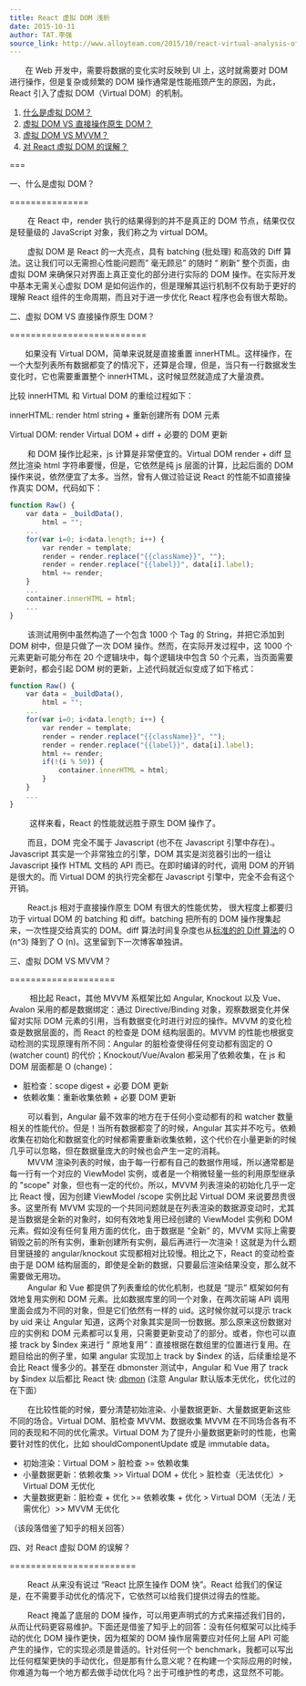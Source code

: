 ```yaml
---
title: React 虚拟 DOM 浅析
date: 2015-10-31
author: TAT.李强
source_link: http://www.alloyteam.com/2015/10/react-virtual-analysis-of-the-dom/
---
```


<!-- {% raw %} - for jekyll -->

       在 Web 开发中，需要将数据的变化实时反映到 UI 上，这时就需要对 DOM 进行操作，但是复杂或频繁的 DOM 操作通常是性能瓶颈产生的原因，为此，React 引入了虚拟 DOM（Virtual DOM）的机制。

1.  [什么是虚拟 DOM？](http://www.alloyteam.com/2015/10/react-virtual-analysis-of-the-dom/#1)
2.  [虚拟 DOM VS 直接操作原生 DOM？](http://www.alloyteam.com/2015/10/react-virtual-analysis-of-the-dom/#2)
3.  [虚拟 DOM VS MVVM？](http://www.alloyteam.com/2015/10/react-virtual-analysis-of-the-dom/#3)
4.  [对 React 虚拟 DOM 的误解？](http://www.alloyteam.com/2015/10/react-virtual-analysis-of-the-dom/#4)

===

一、什么是虚拟 DOM？  

===============

        在 React 中，render 执行的结果得到的并不是真正的 DOM 节点，结果仅仅是轻量级的 JavaScript 对象，我们称之为 virtual DOM。

        虚拟 DOM 是 React 的一大亮点，具有 batching (批处理) 和高效的 Diff 算法。这让我们可以无需担心性能问题而” 毫无顾忌” 的随时 “ 刷新” 整个页面，由虚拟 DOM 来确保只对界面上真正变化的部分进行实际的 DOM 操作。在实际开发中基本无需关心虚拟 DOM 是如何运作的，但是理解其运行机制不仅有助于更好的理解 React 组件的生命周期，而且对于进一步优化 React 程序也会有很大帮助。

二、虚拟 DOM VS 直接操作原生 DOM？  

==========================

       如果没有 Virtual DOM，简单来说就是直接重置 innerHTML。这样操作，在一个大型列表所有数据都变了的情况下，还算是合理，但是，当只有一行数据发生变化时，它也需要重置整个 innerHTML，这时候显然就造成了大量浪费。

比较 innerHTML 和 Virtual DOM 的重绘过程如下：

innerHTML: render html string + 重新创建所有 DOM 元素

Virtual DOM: render Virtual DOM + diff + 必要的 DOM 更新

        和 DOM 操作比起来，js 计算是非常便宜的。Virtual DOM render + diff 显然比渲染 html 字符串要慢，但是，它依然是纯 js 层面的计算，比起后面的 DOM 操作来说，依然便宜了太多。当然，曾有人做过验证说 React 的性能不如直接操作真实 DOM，代码如下：

```javascript
function Raw() {
    var data = _buildData(),
        html = "";
    ...
    for(var i=0; i<data.length; i++) {
        var render = template;
        render = render.replace("{{className}}", "");
        render = render.replace("{{label}}", data[i].label);
        html += render;
    }
    ...
    container.innerHTML = html;
    ...
}
```

        该测试用例中虽然构造了一个包含 1000 个 Tag 的 String，并把它添加到 DOM 树中，但是只做了一次 DOM 操作。然而，在实际开发过程中，这 1000 个元素更新可能分布在 20 个逻辑块中，每个逻辑块中包含 50 个元素，当页面需要更新时，都会引起 DOM 树的更新，上述代码就近似变成了如下格式：

```javascript
function Raw() {
    var data = _buildData(), 
        html = ""; 
    ... 
    for(var i=0; i<data.length; i++) { 
        var render = template; 
        render = render.replace("{{className}}", ""); 
        render = render.replace("{{label}}", data[i].label); 
        html += render; 
        if(!(i % 50)) {
            container.innerHTML = html;
        }
    } 
    ... 
}
```

         这样来看，React 的性能就远胜于原生 DOM 操作了。

        而且，DOM 完全不属于 Javascript (也不在 Javascript 引擎中存在).。Javascript 其实是一个非常独立的引擎，DOM 其实是浏览器引出的一组让 Javascript 操作 HTML 文档的 API 而已。在即时编译的时代，调用 DOM 的开销是很大的。而 Virtual DOM 的执行完全都在 Javascript 引擎中，完全不会有这个开销。

        React.js 相对于直接操作原生 DOM 有很大的性能优势， 很大程度上都要归功于 virtual DOM 的 batching 和 diff。batching 把所有的 DOM 操作搜集起来，一次性提交给真实的 DOM。diff 算法时间复杂度也从[标准的的 Diff 算法](http://grfia.dlsi.ua.es/ml/algorithms/references/editsurvey_bille.pdf)的 O (n^3) 降到了 O (n)。这里留到下一次博客单独讲。

三、虚拟 DOM VS MVVM？  

====================

         相比起 React，其他 MVVM 系框架比如 Angular, Knockout 以及 Vue、Avalon 采用的都是数据绑定：通过 Directive/Binding 对象，观察数据变化并保留对实际 DOM 元素的引用，当有数据变化时进行对应的操作。MVVM 的变化检查是数据层面的，而 React 的检查是 DOM 结构层面的。MVVM 的性能也根据变动检测的实现原理有所不同：Angular 的脏检查使得任何变动都有固定的 O (watcher count) 的代价；Knockout/Vue/Avalon 都采用了依赖收集，在 js 和 DOM 层面都是 O (change)：

-   脏检查：scope digest + 必要 DOM 更新
-   依赖收集：重新收集依赖 + 必要 DOM 更新

        可以看到，Angular 最不效率的地方在于任何小变动都有的和 watcher 数量相关的性能代价。但是！当所有数据都变了的时候，Angular 其实并不吃亏。依赖收集在初始化和数据变化的时候都需要重新收集依赖，这个代价在小量更新的时候几乎可以忽略，但在数据量庞大的时候也会产生一定的消耗。  
        MVVM 渲染列表的时候，由于每一行都有自己的数据作用域，所以通常都是每一行有一个对应的 ViewModel 实例，或者是一个稍微轻量一些的利用原型继承的 "scope" 对象，但也有一定的代价。所以，MVVM 列表渲染的初始化几乎一定比 React 慢，因为创建 ViewModel /scope 实例比起 Virtual DOM 来说要昂贵很多。这里所有 MVVM 实现的一个共同问题就是在列表渲染的数据源变动时，尤其是当数据是全新的对象时，如何有效地复用已经创建的 ViewModel 实例和 DOM 元素。假如没有任何复用方面的优化，由于数据是 “全新” 的，MVVM 实际上需要销毁之前的所有实例，重新创建所有实例，最后再进行一次渲染！这就是为什么题目里链接的 angular/knockout 实现都相对比较慢。相比之下，React 的变动检查由于是 DOM 结构层面的，即使是全新的数据，只要最后渲染结果没变，那么就不需要做无用功。  
        Angular 和 Vue 都提供了列表重绘的优化机制，也就是 “提示” 框架如何有效地复用实例和 DOM 元素。比如数据库里的同一个对象，在两次前端 API 调用里面会成为不同的对象，但是它们依然有一样的 uid。这时候你就可以提示 track by uid 来让 Angular 知道，这两个对象其实是同一份数据。那么原来这份数据对应的实例和 DOM 元素都可以复用，只需要更新变动了的部分。或者，你也可以直接 track by $index 来进行 “ 原地复用”：直接根据在数组里的位置进行复用。在题目给出的例子里，如果 angular 实现加上 track by $index 的话，后续重绘是不会比 React 慢多少的。甚至在 dbmonster 测试中，Angular 和 Vue 用了 track by $index 以后都比 React 快: [dbmon](http://vuejs.github.io/js-repaint-perfs/) (注意 Angular 默认版本无优化，优化过的在下面）

        在比较性能的时候，要分清楚初始渲染、小量数据更新、大量数据更新这些不同的场合。Virtual DOM、脏检查 MVVM、数据收集 MVVM 在不同场合各有不同的表现和不同的优化需求。Virtual DOM 为了提升小量数据更新时的性能，也需要针对性的优化，比如 shouldComponentUpdate 或是 immutable data。

-   初始渲染：Virtual DOM > 脏检查 >= 依赖收集
-   小量数据更新：依赖收集 >> Virtual DOM + 优化 > 脏检查（无法优化）> Virtual DOM 无优化
-   大量数据更新：脏检查 + 优化 >= 依赖收集 + 优化 > Virtual DOM（无法 / 无需优化）>> MVVM 无优化

（该段落借鉴了知乎的相关回答）

四、对 React 虚拟 DOM 的误解？  

========================

        React 从来没有说过 “React 比原生操作 DOM 快”。React 给我们的保证是，在不需要手动优化的情况下，它依然可以给我们提供过得去的性能。

        React 掩盖了底层的 DOM 操作，可以用更声明式的方式来描述我们目的，从而让代码更容易维护。下面还是借鉴了知乎上的回答：没有任何框架可以比纯手动的优化 DOM 操作更快，因为框架的 DOM 操作层需要应对任何上层 API 可能产生的操作，它的实现必须是普适的。针对任何一个 benchmark，我都可以写出比任何框架更快的手动优化，但是那有什么意义呢？在构建一个实际应用的时候，你难道为每一个地方都去做手动优化吗？出于可维护性的考虑，这显然不可能。

<!-- {% endraw %} - for jekyll -->